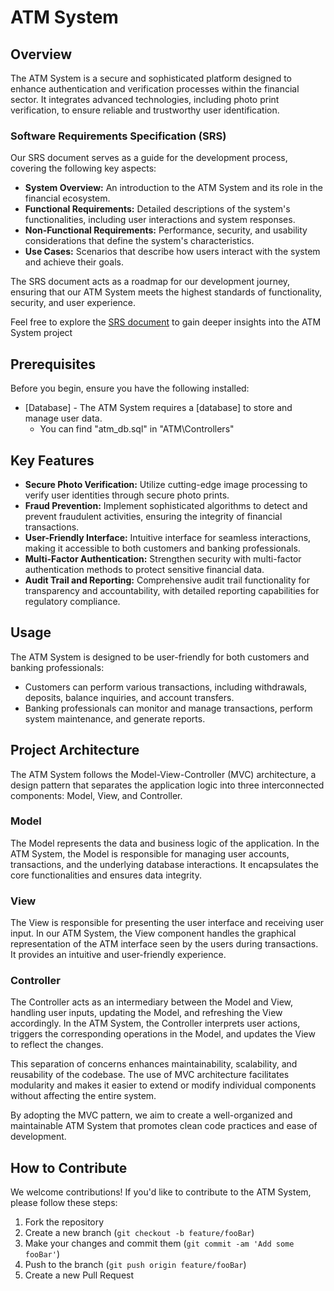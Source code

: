 # ATM System

## Overview

The ATM System is a secure and sophisticated platform designed to enhance authentication and verification processes within the financial sector. It integrates advanced technologies, including photo print verification, to ensure reliable and trustworthy user identification.

### Software Requirements Specification (SRS)

Our SRS document serves as a guide for the development process, covering the following key aspects:

- **System Overview:** An introduction to the ATM System and its role in the financial ecosystem.
- **Functional Requirements:** Detailed descriptions of the system's functionalities, including user interactions and system responses.
- **Non-Functional Requirements:** Performance, security, and usability considerations that define the system's characteristics.
- **Use Cases:** Scenarios that describe how users interact with the system and achieve their goals.

The SRS document acts as a roadmap for our development journey, ensuring that our ATM System meets the highest standards of functionality, security, and user experience.

Feel free to explore the [SRS document]([SRS/SRS.pdf](https://docs.google.com/document/d/1REhPUTY3REhDIlN-QARpUjZYE9EjkLX-/edit?usp=sharing&ouid=108076421560717707245&rtpof=true&sd=true)) to gain deeper insights into the ATM System project

## Prerequisites

Before you begin, ensure you have the following installed:

- [Database] - The ATM System requires a [database] to store and manage user data.
  - You can find "atm_db.sql" in "ATM\Controllers"

## Key Features

- **Secure Photo Verification:** Utilize cutting-edge image processing to verify user identities through secure photo prints.
- **Fraud Prevention:** Implement sophisticated algorithms to detect and prevent fraudulent activities, ensuring the integrity of financial transactions.
- **User-Friendly Interface:** Intuitive interface for seamless interactions, making it accessible to both customers and banking professionals.
- **Multi-Factor Authentication:** Strengthen security with multi-factor authentication methods to protect sensitive financial data.
- **Audit Trail and Reporting:** Comprehensive audit trail functionality for transparency and accountability, with detailed reporting capabilities for regulatory compliance.

## Usage

The ATM System is designed to be user-friendly for both customers and banking professionals:

- Customers can perform various transactions, including withdrawals, deposits, balance inquiries, and account transfers.
- Banking professionals can monitor and manage transactions, perform system maintenance, and generate reports.


## Project Architecture

The ATM System follows the Model-View-Controller (MVC) architecture, a design pattern that separates the application logic into three interconnected components: Model, View, and Controller.

### Model

The Model represents the data and business logic of the application. In the ATM System, the Model is responsible for managing user accounts, transactions, and the underlying database interactions. It encapsulates the core functionalities and ensures data integrity.

### View

The View is responsible for presenting the user interface and receiving user input. In our ATM System, the View component handles the graphical representation of the ATM interface seen by the users during transactions. It provides an intuitive and user-friendly experience.

### Controller

The Controller acts as an intermediary between the Model and View, handling user inputs, updating the Model, and refreshing the View accordingly. In the ATM System, the Controller interprets user actions, triggers the corresponding operations in the Model, and updates the View to reflect the changes.

This separation of concerns enhances maintainability, scalability, and reusability of the codebase. The use of MVC architecture facilitates modularity and makes it easier to extend or modify individual components without affecting the entire system.

By adopting the MVC pattern, we aim to create a well-organized and maintainable ATM System that promotes clean code practices and ease of development.


## How to Contribute

We welcome contributions! If you'd like to contribute to the ATM System, please follow these steps:

1. Fork the repository
2. Create a new branch (`git checkout -b feature/fooBar`)
3. Make your changes and commit them (`git commit -am 'Add some fooBar'`)
4. Push to the branch (`git push origin feature/fooBar`)
5. Create a new Pull Request

